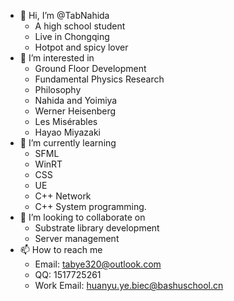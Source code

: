 - 👋 Hi, I’m @TabNahida
  - A high school student
  - Live in Chongqing
  - Hotpot and spicy lover
- 👀 I’m interested in 
  - Ground Floor Development
  - Fundamental Physics Research
  - Philosophy
  - Nahida and Yoimiya
  - Werner Heisenberg
  - Les Misérables
  - Hayao Miyazaki
- 🌱 I’m currently learning 
  - SFML
  - WinRT
  - CSS 
  - UE
  - C++ Network
  - C++ System programming.
- 💞️ I’m looking to collaborate on 
  - Substrate library development
  - Server management
- 📫 How to reach me 
  - Email: tabye320@outlook.com
  - QQ: 1517725261
  - Work Email: huanyu.ye.biec@bashuschool.cn

<!---
TabNahida/TabNahida is a ✨ special ✨ repository because its `README.md` (this file) appears on your GitHub profile.
You can click the Preview link to take a look at your changes.
--->
